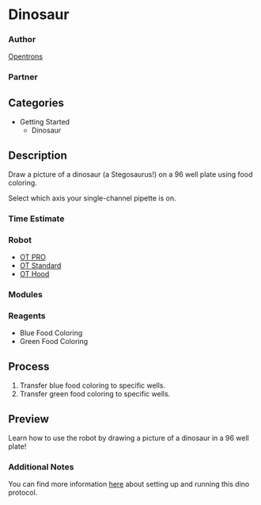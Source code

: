 # Dinosaur

### Author
[Opentrons](https://opentrons.com/)

### Partner

## Categories
* Getting Started
	* Dinosaur

## Description
Draw a picture of a dinosaur (a Stegosaurus!) on a 96 well plate using food coloring.

Select which axis your single-channel pipette is on.

### Time Estimate

### Robot
* [OT PRO](https://opentrons.com/ot-one-pro)
* [OT Standard](https://opentrons.com/ot-one-standard)
* [OT Hood](https://opentrons.com/ot-one-hood)

### Modules

### Reagents
* Blue Food Coloring
* Green Food Coloring

## Process
1. Transfer blue food coloring to specific wells.
2. Transfer green food coloring to specific wells.


## Preview
Learn how to use the robot by drawing a picture of a dinosaur in a 96 well plate!

### Additional Notes
You can find more information [here](https://support.opentrons.com/getting-started/software-setup/dinosaur-protocol) about setting up and running this dino protocol.
